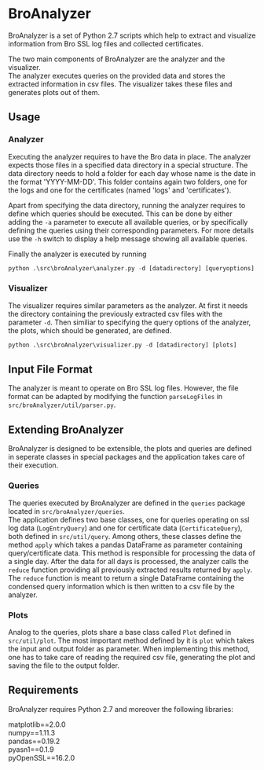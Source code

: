 # BroAnalyzer

BroAnalyzer is a set of Python 2.7 scripts which help to extract and visualize information from Bro SSL log files and collected certificates.

The two main components of BroAnalyzer are the analyzer and the visualizer.  
The analyzer executes queries on the provided data and stores the extracted information in csv files. The visualizer takes these files and generates plots out of them.

## Usage

### Analyzer

Executing the analyzer requires to have the Bro data in place. The analyzer expects those files in a specified data directory in a special structure. The data directory needs to hold a folder for each day whose name is the date in the format 'YYYY-MM-DD'. This folder contains again two folders, one for the logs and one for the certificates (named 'logs' and 'certificates').

Apart from specifying the data directory, running the analyzer requires to define which queries should be executed. This can be done by either adding the `-a` parameter to execute all available queries, or by specifically defining the queries using their corresponding parameters. For more details use the `-h` switch to display a help message showing all available queries.

Finally the analyzer is executed by running 
```python
python .\src\broAnalyzer\analyzer.py -d [datadirectory] [queryoptions]
```

### Visualizer

The visualizer requires similar parameters as the analyzer. At first it needs the directory containing the previously extracted csv files with the parameter `-d`. Then similiar to specifying the query options of the analyzer, the plots, which should be generated, are defined.

```python
python .\src\broAnalyzer\visualizer.py -d [datadirectory] [plots]
```
## Input File Format
The analyzer is meant to operate on Bro SSL log files. However, the file format can be adapted by modifying the function `parseLogFiles` in `src/broAnalyzer/util/parser.py`. 

## Extending BroAnalyzer
BroAnalyzer is designed to be extensible, the plots and queries are defined in seperate classes in special packages and the application takes care of their execution.  

### Queries
The queries executed by BroAnalyzer are defined in the `queries` package located in `src/broAnalyzer/queries`.  
The application defines two base classes, one for queries operating on ssl log data (`LogEntryQuery`) and one for certificate data (`CertificateQuery`), both defined in `src/util/query`. Among others, these classes define the method `apply` which takes a pandas DataFrame as parameter containing query/certificate data. This method is responsible for processing the data of a single day. After the data for all days is processed, the analyzer calls the `reduce` function providing all previously extracted results returned by `apply`. The `reduce` function is meant to return a single DataFrame containing the condensed query information which is then written to a csv file by the analyzer.

### Plots
Analog to the queries, plots share a base class called `Plot` defined in `src/util/plot`. The most important method defined by it is `plot` which takes the input and output folder as parameter. When implementing this method, one has to take care of reading the required csv file, generating the plot and saving the file to the output folder.

## Requirements
BroAnalyzer requires Python 2.7 and moreover the following libraries:

matplotlib==2.0.0  
numpy==1.11.3  
pandas==0.19.2  
pyasn1==0.1.9  
pyOpenSSL==16.2.0  